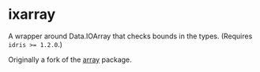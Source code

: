 # ixarray

A wrapper around Data.IOArray that checks bounds in the types. (Requires
`idris >= 1.2.0`.)

Originally a fork of the [array](https://github.com/idris-hackers/idris-array)
package.
